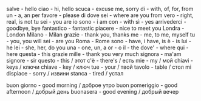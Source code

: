 salve - hello
ciao - hi, hello
scuca - excuse me, sorry
di - with, of, for, from
un - a, an
per favore - please
di dove sei - where are you from
vero - right, real, is not
tu sei - you are
io sono - i am
con - with
sì - yes
arrivederci - goodbye, bye
fantastico - fantastic
piacere - nice to meet you
Londra - London
Milano - Milan
grazie - thank you, thanks
me - me, to me, myself
tu - you, you will
sei - are you
Roma - Rome
sono - have, i have, is
è - is
lui - he
lei - she, her, do you
una - one, un, a
or - o
il - the 
dove' - where
qui - here
questa - this
grazie mille - thank you very much
signora - ma'am
signore - sir
questo - this / этот
с'è - there's / есть
mie - my / мой
chiavi - keys / ключи
chiave - key / ключ
tue - your / твой
tavolo - table / стол
mi dispiace - sorry / извини
stanca - tired / устал


buon giorno - good morning / доброе утро
buon pomeriggio - good afternoon / добрый день
buonasera - good evening / добрый вечер
